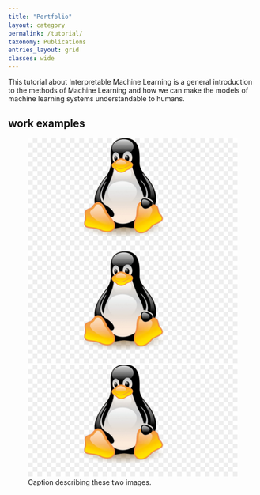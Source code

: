 ```yaml
---
title: "Portfolio"
layout: category
permalink: /tutorial/
taxonomy: Publications
entries_layout: grid
classes: wide
---
```

This tutorial about Interpretable Machine Learning is a general introduction to the methods of Machine Learning and how we can make the models of machine learning systems understandable to humans.

## work examples

<figure class="half">
    <a href="https://d1qmdf3vop2l07.cloudfront.net/enigmatic-tuba.cloudvent.net/hash-store/07a0b0a9db4aa52a86f1e92e7b6473bd.webp"></a>
    <a href="https://github.com/nashtash/learn_ml/blob/master/assets/images/gewalt.png"><img src="/assets/images/linux.jpg"></a>
    <a href="/assets/images/linux.jpg"><img src="/assets/images/linux.jpg"></a>
    <a href="/assets/images/linux.jpg"><img src="/assets/images/linux.jpg"></a>
    <figcaption>Caption describing these two images.</figcaption>
</figure>